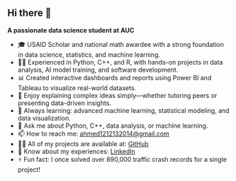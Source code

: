 ## Hi there 👋

**A passionate data science student at AUC**

- 🎓 USAID Scholar and national math awardee with a strong foundation in data science, statistics, and machine learning.
- 🧑‍💻 Experienced in Python, C++, and R, with hands-on projects in data analysis, AI model training, and software development.
- 📊 Created interactive dashboards and reports using Power BI and Tableau to visualize real-world datasets.
- 🤝 Enjoy explaining complex ideas simply—whether tutoring peers or presenting data-driven insights.
- 🌱 Always learning: advanced machine learning, statistical modeling, and data visualization.
- 💬 Ask me about Python, C++, data analysis, or machine learning.
- 📫 How to reach me: ahmed1212132014@gmail.com
- 👨‍💻 All of my projects are available at: [GitHub](https://github.com/Ahmedayman55)
- 📄 Know about my experiences: [LinkedIn](https://www.linkedin.com/in/ahmedayman2272003/)
- ⚡ Fun fact: I once solved over 890,000 traffic crash records for a single project!
